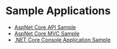 # Sample Applications

- [AspNet Core API Sample](https://github.com/alhardy/AppMetrics/tree/master/samples/Api.Sample)
- [AspNet Core MVC Sample](https://github.com/alhardy/AppMetrics/tree/master/samples/Mvc.Sample)
- [.NET Core Console Application Sample](https://github.com/alhardy/AppMetrics/tree/master/samples/App.Sample)
